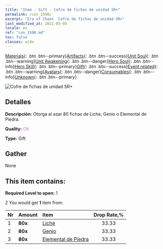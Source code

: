 ```yaml
---
title: "Item - Gift - Cofre de fichas de unidad SR+"
permalink: /con_1598/
excerpt: "Era of Chaos  Cofre de fichas de unidad SR+"
last_modified_at: 2021-05-05
locale: es
ref: "con_1598.md"
toc: false
classes: wide
---
```

 [Materials](/ItemsES/){: .btn .btn--primary}[Artifacts](/ItemsES/Artifacts/){: .btn .btn--success}[Unit Soul](/ItemsES/UnitSoul/){: .btn .btn--warning}[Unit Awakening](/ItemsES/UnitAwakening/){: .btn .btn--danger}[Hero Soul](/ItemsES/HeroSoul/){: .btn .btn--info}[Hero Skill](/ItemsES/HeroSkill/){: .btn .btn--primary}[Gift](/ItemsES/Gift/){: .btn .btn--success}[Event related](/ItemsES/Events/){: .btn .btn--warning}[Avatars](/ItemsES/Avatars/){: .btn .btn--danger}[Consumables](/ItemsES/Consumables/){: .btn .btn--info}[Unknown](/ItemsES/Unknown/){: .btn .btn--primary}

 ![Cofre de fichas de unidad SR+](/images/t/i_907210.png)

## Detalles
 **Descripción:** Otorga al azar 80 fichas de Liche, Genio o Elemental de Piedra.

 **Quality:** <span style="color: #DA70D6">OK</span>

 **Type:** Gift

## Gather

  None

## This item contains:

 **Required Level to open:** 1

 2 You would get **1** item  from:

  | Nr | Amount |     Item    | Drop Rate,% |
  |:---|:-------|:------------|:---------:|
  | 1 |  **80x** | [Liche](/ItemsES/unt_212/) | 33.33 | 
  | 2 |  **80x** | [Genio](/ItemsES/unt_239/) | 33.33 | 
  | 3 |  **80x** | [Elemental de Piedra](/ItemsES/unt_266/) | 33.33 | 
